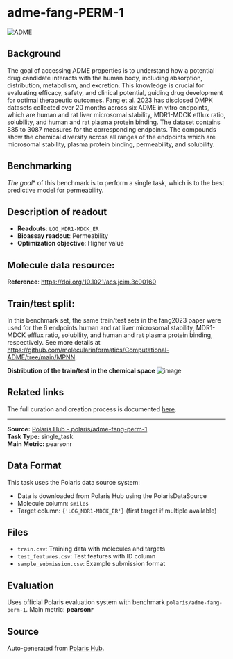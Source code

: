 # adme-fang-PERM-1

![ADME](https://storage.googleapis.com/polaris-public/icons/icons8-whale-96-ADME.png) 

## Background

The goal of accessing ADME properties is to understand how a potential drug candidate interacts with the human body, including absorption, distribution, metabolism, and excretion. This knowledge is crucial for evaluating efficacy, safety, and clinical potential, guiding drug development for optimal therapeutic outcomes. Fang et al. 2023 has disclosed DMPK datasets collected over 20 months across six ADME in vitro endpoints, which are human and rat liver microsomal stability, MDR1-MDCK efflux ratio, solubility, and human and rat plasma protein binding. The dataset contains 885 to 3087 measures for the corresponding endpoints. The compounds show the chemical diversity across all ranges of the endpoints which are microsomal stability, plasma protein binding, permeability, and solubility.



## Benchmarking
*The goal** of this benchmark is to perform a single task, which is to the best predictive model for permeability. 

## Description of readout 
- **Readouts**: `LOG_MDR1-MDCK_ER`
- **Bioassay readout**: Permeability
- **Optimization objective**: Higher value

## Molecule data resource: 
**Reference**: https://doi.org/10.1021/acs.jcim.3c00160


## Train/test split:
In this benchmark set, the same train/test sets in the fang2023 paper were used for the 6 endpoints human and rat liver microsomal stability, MDR1-MDCK efflux ratio, solubility, and human and rat plasma protein binding, respectively. 
See more details at https://github.com/molecularinformatics/Computational-ADME/tree/main/MPNN.

**Distribution of the train/test in the chemical space**
![image](https://storage.googleapis.com/polaris-public/datasets/ADME/fang2023/figures/fang2023_ADME_public_v1_MDR1_ER_tsne_fang2023split.png)


## Related links
The full curation and creation process is documented [here](https://github.com/polaris-hub/polaris-recipes/blob/main/01_ADME).


---

**Source:** [Polaris Hub - polaris/adme-fang-perm-1](https://polarishub.io)  
**Task Type:** single_task  
**Main Metric:** pearsonr

## Data Format

This task uses the Polaris data source system:
- Data is downloaded from Polaris Hub using the PolarisDataSource
- Molecule column: `smiles`
- Target column: `{'LOG_MDR1-MDCK_ER'}` (first target if multiple available)

## Files

- `train.csv`: Training data with molecules and targets
- `test_features.csv`: Test features with ID column
- `sample_submission.csv`: Example submission format

## Evaluation

Uses official Polaris evaluation system with benchmark `polaris/adme-fang-perm-1`.
Main metric: **pearsonr**

## Source

Auto-generated from [Polaris Hub](https://polarishub.io/).
